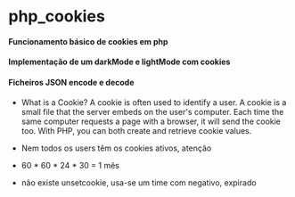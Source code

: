 # php_cookies

#### Funcionamento básico de cookies em php
#### Implementação de um darkMode e lightMode com cookies
#### Ficheiros JSON encode e decode

- What is a Cookie?
A cookie is often used to identify a user. A cookie is a small file that the server embeds on the user's computer. Each time the same computer requests a page with a browser, it will send the cookie too. With PHP, you can both create and retrieve cookie values.

- Nem todos os users têm os cookies ativos, atenção
- 60 * 60 * 24 * 30 = 1 mês
- não existe unsetcookie, usa-se um time com negativo, expirado 
